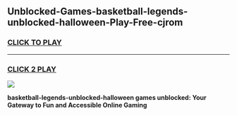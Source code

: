 
## Unblocked-Games-basketball-legends-unblocked-halloween-Play-Free-cjrom
<h3>
<a href="https://premium76.site?title=basketball-legends-unblocked-halloween&ref=12A">CLICK TO PLAY</a></h3>
<hr>

<h3>
<a href="https://premium76.site?title=basketball-legends-unblocked-halloween&ref=12A">CLICK 2 PLAY</a>
  
</h3>

<a href="https://premium76.site?title=basketball-legends-unblocked-halloween&ref=12A"><img src="https://clearcache.store/games.png"></a>


**basketball-legends-unblocked-halloween games unblocked: Your Gateway to Fun and Accessible Online Gaming**
